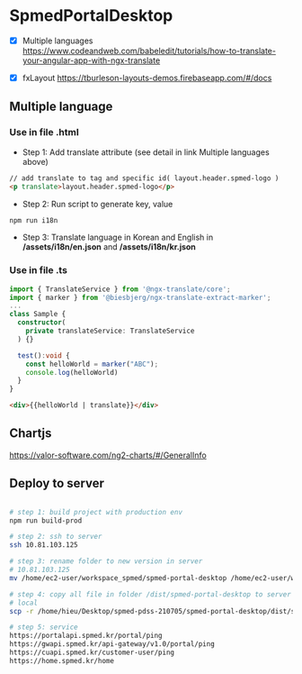# SpmedPortalDesktop

- [x] Multiple languages https://www.codeandweb.com/babeledit/tutorials/how-to-translate-your-angular-app-with-ngx-translate

- [x] fxLayout https://tburleson-layouts-demos.firebaseapp.com/#/docs

## Multiple language

### Use in file .html

- Step 1: Add translate attribute (see detail in link Multiple languages above)

```html
// add translate to tag and specific id( layout.header.spmed-logo )
<p translate>layout.header.spmed-logo</p>
```

- Step 2: Run script to generate key, value

```bash
npm run i18n
```

- Step 3: Translate language in Korean and English in **/assets/i18n/en.json** and **/assets/i18n/kr.json**

### Use in file .ts

```ts
import { TranslateService } from '@ngx-translate/core';
import { marker } from '@biesbjerg/ngx-translate-extract-marker';
...
class Sample {
  constructor(
    private translateService: TranslateService
  ) {}

  test():void {
    const helloWorld = marker("ABC");
    console.log(helloWorld)
  }
}

```

```html
<div>{{helloWorld | translate}}</div>
```

## Chartjs

https://valor-software.com/ng2-charts/#/GeneralInfo

## Deploy to server

```bash

# step 1: build project with production env
npm run build-prod

# step 2: ssh to server
ssh 10.81.103.125

# step 3: rename folder to new version in server
# 10.81.103.125
mv /home/ec2-user/workspace_spmed/spmed-portal-desktop /home/ec2-user/workspace_spmed/spmed-portal-desktop-211126

# step 4: copy all file in folder /dist/spmed-portal-desktop to server
# local
scp -r /home/hieu/Desktop/spmed-pdss-210705/spmed-portal-desktop/dist/spmed-portal-desktop ec2-user@10.81.103.125:/home/ec2-user/workspace_spmed/spmed-portal-desktop

# step 5: service
https://portalapi.spmed.kr/portal/ping
https://gwapi.spmed.kr/api-gateway/v1.0/portal/ping
https://cuapi.spmed.kr/customer-user/ping
https://home.spmed.kr/home
```

